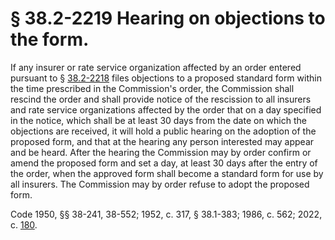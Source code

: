 # § 38.2-2219 Hearing on objections to the form.

<p>If any insurer or rate service organization affected by an order entered pursuant to § <a href='/vacode/38.2-2218/'>38.2-2218</a> files objections to a proposed standard form within the time prescribed in the Commission's order, the Commission shall rescind the order and shall provide notice of the rescission to all insurers and rate service organizations affected by the order that on a day specified in the notice, which shall be at least 30 days from the date on which the objections are received, it will hold a public hearing on the adoption of the proposed form, and that at the hearing any person interested may appear and be heard. After the hearing the Commission may by order confirm or amend the proposed form and set a day, at least 30 days after the entry of the order, when the approved form shall become a standard form for use by all insurers. The Commission may by order refuse to adopt the proposed form.</p><p>Code 1950, §§ 38-241, 38-552; 1952, c. 317, § 38.1-383; 1986, c. 562; 2022, c. <a href='http://lis.virginia.gov/cgi-bin/legp604.exe?221+ful+CHAP0180'>180</a>.</p>